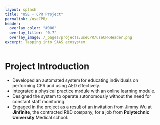 ```yaml
---
layout: splash
title: "USE - CPR Project"
permalink: /useCPR/
header:
  overlay_color: "#000"
  overlay_filter: "0.7"
  overlay_image: /_pages/projects/useCPR/useCPRHeader.png
excerpt: Tapping into SAAS ecosystem
---
```


# Project Introduction
- Developed an automated system for educating individuals on performing CPR and using AED effectively.
- Integrated a physical practice module with an online learning module.
- Designed the system to operate autonomously without the need for constant staff monitoring.
- Engaged in the project as a result of an invitation from Jimmy Wu at **Jinfinite**, the contracted R&D company, for a job from **Polytechnic University** Medical school.


